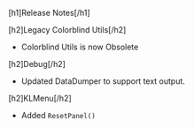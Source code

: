 [h1]Release Notes[/h1]

[h2]Legacy Colorblind Utils[/h2]
- Colorblind Utils is now Obsolete

[h2]Debug[/h2]
- Updated DataDumper to support text output.

[h2]KLMenu[/h2]
- Added `ResetPanel()`